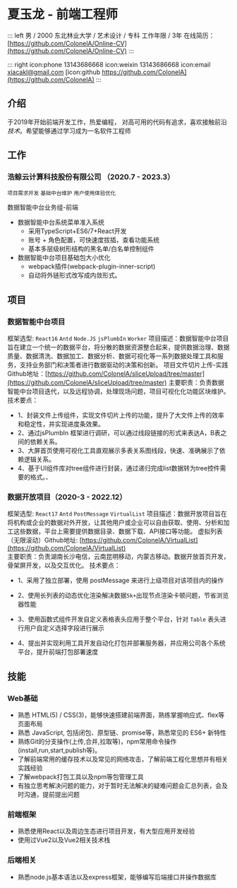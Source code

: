 # 夏玉龙 - 前端工程师

::: left
男 / 2000
东北林业大学 / 艺术设计 / 专科 
工作年限 / 3年
在线简历：[https://github.com/ColonelA/Online-CV](https://github.com/ColonelA/Online-CV)
:::

::: right
icon:phone  13143686668
icon:weixin 13143686668
icon:email  xiacakl@gmail.com 
[icon:github https://github.com/ColonelA](https://github.com/ColonelA)
:::

## 介绍

于2019年开始前端开发工作，热爱编程， 对高可用的代码有追求，喜欢接触前沿*技术*。希望能够通过学习成为一名软件工程师

## 工作

### 浩鲸云计算科技股份有限公司 （2020.7 - 2023.3）

`项目需求开发`  `基础中台维护` `用户使用体验优化` 

数据智能中台业务组-前端

- 数据智能中台系统菜单准入系统
  - 采用TypeScript+ES6/7+React开发
  - 账号 + 角色配置，可快速度拔插，查看功能系统
  - 基本多层级树形结构的黑名单/白名单控制组件 
- 数据智能中台项目基础包大小优化
  - webpack插件(webpack-plugin-inner-script)
  - 自动将外链形式改写成内敛形式。

## 项目

### 数据智能中台项目

框架选型: `React16` `Antd` `Node.JS` `jsPlumbIn` `Worker`
项目描述：数据智能中台项目旨在建立一个统一的数据平台，将分散的数据资源整合起来，提供数据治理、数据质量、数据清洗、数据加工、数据分析、数据可视化等一系列数据处理工具和服务，支持业务部门和决策者进行数据驱动的决策和创新。
项目文件切片上传-实践 Github地址：[https://github.com/ColonelA/sliceUpload/tree/master](https://github.com/ColonelA/sliceUpload/tree/master)
主要职责：负责数据智能中台项目迭代，以及远程协调，处理现场问题，项目可视化化功能区块维护。
技术要点：

* 1、封装文件上传组件，实现文件切片上传的功能，提升了大文件上传的效率和稳定性，并实现进度条效果。
* 2、通过jsPlumbIn 框架进行调研，可以通过线段链接的形式来表达A，B表之间的依赖关系。
* 3、大屏首页使用可视化工具直观展示多表关系图线段，快速、准确展示了依赖逻辑关系。
* 4、基于UI组件库对tree组件进行封装，通过递归完成list数据转为tree控件需要的格式。、

### 数据开放项目（2020-3 - 2022.12）

  框架选型: `React17` `Antd` `PostMessage` `VirtualList` 
   项目描述：数据开放项目旨在将机构或企业的数据对外开放，让其他用户或企业可以自由获取、使用、分析和加工这些数据，平台上需要提供数据目录、数据下载、API接口等功能。 
 虚拟列表（无限滚动）Github地址: [https://github.com/ColonelA/VirtualList](https://github.com/ColonelA/VirtualList)  
主要职责：负责湖南长沙电信，云南昆明移动，内蒙古移动。数据开放首页开发，骨架屏开发，以及交互优化。
技术要点：

- 1、采用了独立部署，使用 postMessage 来进行上级项目对该项目内的操作

- 2、使用长列表的动态优化渲染解决数据`5k+`出现节点渲染卡顿问题，节省浏览器性能

- 3、使用函数式组件开发自定义表格表头应用于整个平台，针对 `Table` 表头进行用户自定义选择字段进行展示

- 4、提出并实现利用工具开发自动化打包并部署服务器，并应用公司各个系统平台，提升前端打包部署速度

## 技能

### Web基础

- 熟悉 HTML(5) / CSS(3)，能够快速搭建前端界面，熟练掌握响应式、flex等页面布局
- 熟悉 JavaScript, 包括闭包、原型链、promise等，熟悉常见的 ES6+ 新特性
- 熟练Git的分支操作(上传,合并,拉取等)，npm常用命令操作(install,run,start,publish等)。 
- 了解前端常用的缓存技术以及常见的网络攻击，了解前端工程化思想并有相关实践经验
- 了解webpack打包工具以及npm等包管理工具
- 有独立思考解决问题的能力，对于暂时无法解决的疑难问题会汇总列表，会及时沟通，提前提出问题  

### 前端框架

- 熟悉使用React以及周边生态进行项目开发，有大型应用开发经验
- 使用过Vue2以及Vue2相关技术栈

### 后端相关

- 熟悉node.js基本语法以及express框架，能够编写后端接口并操作数据库

